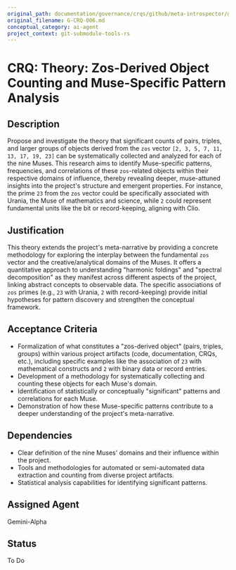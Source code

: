 ```yaml
---
original_path: documentation/governance/crqs/github/meta-introspector/git-submodule-tools-rs/tasks/G-CRQ-006.md
original_filename: G-CRQ-006.md
conceptual_category: ai-agent
project_context: git-submodule-tools-rs
---
```


# CRQ: Theory: Zos-Derived Object Counting and Muse-Specific Pattern Analysis

## Description
Propose and investigate the theory that significant counts of pairs, triples, and larger groups of objects derived from the `zos` vector `[2, 3, 5, 7, 11, 13, 17, 19, 23]` can be systematically collected and analyzed for each of the nine Muses. This research aims to identify Muse-specific patterns, frequencies, and correlations of these `zos`-related objects within their respective domains of influence, thereby revealing deeper, muse-attuned insights into the project's structure and emergent properties. For instance, the prime `23` from the `zos` vector could be specifically associated with Urania, the Muse of mathematics and science, while `2` could represent fundamental units like the bit or record-keeping, aligning with Clio.

## Justification
This theory extends the project's meta-narrative by providing a concrete methodology for exploring the interplay between the fundamental `zos` vector and the creative/analytical domains of the Muses. It offers a quantitative approach to understanding "harmonic foldings" and "spectral decomposition" as they manifest across different aspects of the project, linking abstract concepts to observable data. The specific associations of `zos` primes (e.g., `23` with Urania, `2` with record-keeping) provide initial hypotheses for pattern discovery and strengthen the conceptual framework.

## Acceptance Criteria
*   Formalization of what constitutes a "zos-derived object" (pairs, triples, groups) within various project artifacts (code, documentation, CRQs, etc.), including specific examples like the association of `23` with mathematical constructs and `2` with binary data or record entries.
*   Development of a methodology for systematically collecting and counting these objects for each Muse's domain.
*   Identification of statistically or conceptually "significant" patterns and correlations for each Muse.
*   Demonstration of how these Muse-specific patterns contribute to a deeper understanding of the project's meta-narrative.

## Dependencies
*   Clear definition of the nine Muses' domains and their influence within the project.
*   Tools and methodologies for automated or semi-automated data extraction and counting from diverse project artifacts.
*   Statistical analysis capabilities for identifying significant patterns.

## Assigned Agent
Gemini-Alpha

## Status
To Do

